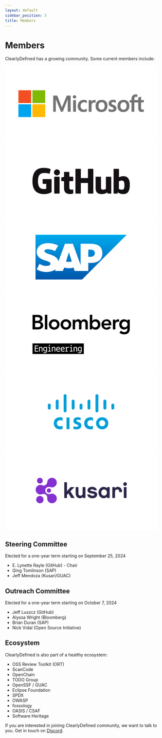 ```yaml
---
layout: default
sidebar_position: 3
title: Members
---
```


# Members

ClearlyDefined has a growing community. Some current members include:

![Microsoft](/img/microsoft.png)
![GitHub](/img/github.png)
![SAP](/img/sap.png)
![Bloomberg](/img/bloomberg.png)
![Cisco](/img/cisco.png)
![Kusari](/img/kusari.jpg)

## Steering Committee

Elected for a one-year term starting on September 25, 2024

- E. Lynette Rayle (GitHub) - Chair
- Qing Tomlinson (SAP)
- Jeff Mendoza (Kusari/GUAC)

## Outreach Committee

Elected for a one-year term starting on October 7, 2024

- Jeff Luszcz (GitHub)
- Alyssa Wright (Bloomberg)
- Brian Duran (SAP)
- Nick Vidal (Open Source Initiative)

## Ecosystem

ClearlyDefined is also part of a healthy ecosystem:

- OSS Review Toolkit (ORT)
- ScanCode
- OpenChain
- TODO Group
- OpenSSF / GUAC
- Eclipse Foundation
- SPDX
- OWASP
- fossology
- OASIS / CSAF
- Software Heritage

If you are interested in joining ClearlyDefined community, we want to talk to you. Get in touch on [Discord](https://discord.gg/wEzHJku).
